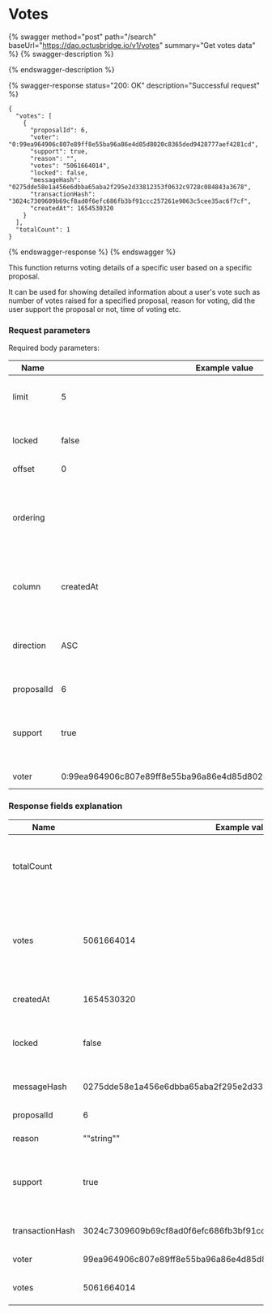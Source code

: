 # Votes

{% swagger method="post" path="/search" baseUrl="https://dao.octusbridge.io/v1/votes" summary="Get votes data" %}
{% swagger-description %}

{% endswagger-description %}

{% swagger-response status="200: OK" description="Successful request" %}
```
{
  "votes": [
    {
      "proposalId": 6,
      "voter": "0:99ea964906c807e89ff8e55ba96a86e4d85d8020c8365ded9428777aef4281cd",
      "support": true,
      "reason": "",
      "votes": "5061664014",
      "locked": false,
      "messageHash": "0275dde58e1a456e6dbba65aba2f295e2d33812353f0632c9728c084843a3678",
      "transactionHash": "3024c7309609b69cf8ad0f6efc686fb3bf91ccc257261e9063c5cee35ac6f7cf",
      "createdAt": 1654530320
    }
  ],
  "totalCount": 1
}
```
{% endswagger-response %}
{% endswagger %}

This function returns voting details of a specific user based on a specific proposal. 

It can be used for showing detailed information about a user's vote such as number of votes raised for a specified proposal, reason for voting, did the user support the proposal or not, time of voting etc.

### Request parameters 

Required body parameters:  

| Name       | Example value | Comment                                                                  |
|------------|---------------|--------------------------------------------------------------------------|
| limit      |5| Maximum number of proposals to be retrieved                              |
| locked     |false| True if locked, false otherwise                                          |
| offset     |0| Offset                                                                   |
| ordering   |               | Set of parameters based on which the retrieved proposals will be ordered |
| column     |createdAt| Order by given column name (i.e. createdAt)                              |
| direction  |ASC| Order by given direction (ascending or descending)                       |
| proposalId |6| Id of the proposal                                                       |
| support    |true| True if voted for, false if voted against the proposal                   |
| voter      |0:99ea964906c807e89ff8e55ba96a86e4d85d8020c8365ded9428777aef4281cd| Voter’s address                                                          |

### Response fields explanation 

| Name            | Example value | Comment                                                              |
|-----------------|---------------|----------------------------------------------------------------------|
| totalCount      |               | Total number of times voter voted for a specific proposal            |
| votes           |5061664014| List of all the votes from a specific voter to the specific proposal |
| createdAt       |1654530320| Date when the vote was raised                                        |
| locked          |false| True if vote is locked, false otherwise                              |
| messageHash     |0275dde58e1a456e6dbba65aba2f295e2d33812353f0632c9728c084843a3678| Hash code of the message                                             |
| proposalId      |6| Id of the proposal                                                   |
| reason          |""string""| Reason for voting                                                    |
| support         |true| True if voter voted for, false if voted against                      |
| transactionHash |3024c7309609b69cf8ad0f6efc686fb3bf91ccc257261e9063c5cee35ac6f7cf| Hash code of the transaction                                         |
| voter           |99ea964906c807e89ff8e55ba96a86e4d85d8020c8365ded9428777aef4281cd| Voter’s address                                                      |
| votes           |5061664014| Amount staked for voting                                             |